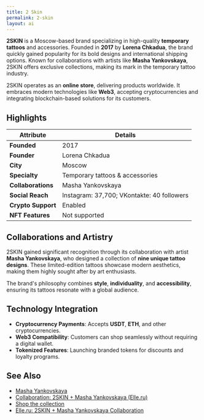```yaml
---
title: 2 Skin
permalink: 2-skin
layout: ai
---
```


**2SKIN** is a Moscow-based brand specializing in high-quality **temporary tattoos** and accessories. Founded in **2017** by **Lorena Chkadua**, the brand quickly gained popularity for its bold designs and international shipping options. Known for collaborations with artists like **Masha Yankovskaya**, 2SKIN offers exclusive collections, making its mark in the temporary tattoo industry.

2SKIN operates as an **online store**, delivering products worldwide. It embraces modern technologies like **Web3**, accepting cryptocurrencies and integrating blockchain-based solutions for its customers.



## Highlights

| Attribute                | Details                                      |
|--------------------------|----------------------------------------------|
| **Founded**              | 2017                                        |
| **Founder**              | Lorena Chkadua                              |
| **City**                 | Moscow                                      |
| **Specialty**            | Temporary tattoos & accessories             |
| **Collaborations**       | Masha Yankovskaya                           |
| **Social Reach**         | Instagram: 37,700; VKontakte: 40 followers  |
| **Crypto Support**       | Enabled                                     |
| **NFT Features**         | Not supported                               |



## Collaborations and Artistry

2SKIN gained significant recognition through its collaboration with artist **Masha Yankovskaya**, who designed a collection of **nine unique tattoo designs**. These limited-edition tattoos showcase modern aesthetics, making them highly sought after by art enthusiasts.

The brand's philosophy combines **style**, **individuality**, and **accessibility**, ensuring its tattoos resonate with a global audience.


## Technology Integration

- **Cryptocurrency Payments**: Accepts **USDT**, **ETH**, and other cryptocurrencies.  
- **Web3 Compatibility**: Customers can shop seamlessly without requiring a digital wallet.  
- **Tokenized Features**: Launching branded tokens for discounts and loyalty programs.

## See Also

+ [Masha Yankovskaya](index)
+ [Collaboration: 2SKIN + Masha Yankovskaya (Elle.ru)](https://www.elle.ru/krasota/trendy/kollaboraciya-2skin-masha-yankovskaya-id6790788/)
+ [Shop the collection](http://mashayankovskaya.store)
+ [Elle.ru: 2SKIN + Masha Yankovskaya Collaboration](https://www.elle.ru/krasota/trendy/kollaboraciya-2skin-masha-yankovskaya-id6790788/)
